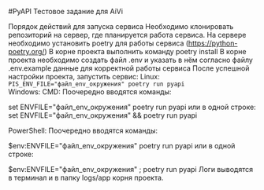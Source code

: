 #PyAPI
Тестовое задание для AiVi

Порядок действий для запуска сервиса
Необходимо клонировать репозиторий на сервер, где планируется работа сервиса.
На сервере необходимо установить poetry для работы сервиса (https://python-poetry.org/)
В корне проекта выполнить команду poetry install
В корне проекта необходимо создать файл .env и указать в нём согласно файлу .env.example данные для корректной работы сервиса
После успешной настройки проекта, запустить сервиc:
Linux:
`PIS_ENV_FILE="файл_env_окружения" poetry run pyapi`  
Windows:
CMD:
Поочередно вводятся команды:

set ENVFILE="файл_env_окружения"
poetry run pyapi
или в одной строке: set ENVFILE="файл_env_окружения" && poetry run pyapi

PowerShell:
Поочередно вводятся команды:

$env:ENVFILE="файл_env_окружения"
poetry run pyapi
или в одной строке:

$env:ENVFILE="файл_env_окружения" ; poetry run pyapi
Логи выводятся в терминал и в папку logs/app корня проекта.
